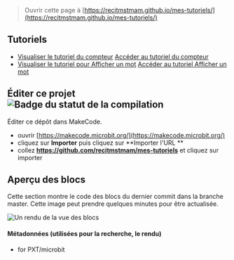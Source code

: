 
> Ouvrir cette page à [https://recitmstmam.github.io/mes-tutoriels/](https://recitmstmam.github.io/mes-tutoriels/)

## Tutoriels

* [Visualiser le tutoriel du compteur](/mes-tutoriels/tutoriel-compteur)   [Accéder au tutoriel du compteur](https://makecode.microbit.org/#tutorial:github:recitmstmam/mes-tutoriels/tutoriel-compteur)
* [Visualiser le tutoriel pour Afficher un mot](/mes-tutoriels/Afficher-un-mot)    [Accéder au tutoriel Afficher un mot](https://makecode.microbit.org/#tutorial:github:recitmstmam/mes-tutoriels/Afficher-un-mot)

## Éditer ce projet ![Badge du statut de la compilation](https://github.com/recitmstmam/mes-tutoriels/workflows/MakeCode/badge.svg)

Éditer ce dépôt dans MakeCode.

* ouvrir [https://makecode.microbit.org/](https://makecode.microbit.org/)
* cliquez sur **Importer** puis cliquez sur **Importer l'URL **
* collez **https://github.com/recitmstmam/mes-tutoriels** et cliquez sur importer

## Aperçu des blocs

Cette section montre le code des blocs du dernier commit dans la branche master.
Cette image peut prendre quelques minutes pour être actualisée.

![Un rendu de la vue des blocs](https://github.com/recitmstmam/mes-tutoriels/raw/master/.github/makecode/blocks.png)

#### Métadonnées (utilisées pour la recherche, le rendu)

* for PXT/microbit
<script src="https://makecode.com/gh-pages-embed.js"></script><script>makeCodeRender("{{ site.makecode.home_url }}", "{{ site.github.owner_name }}/{{ site.github.repository_name }}");</script>
